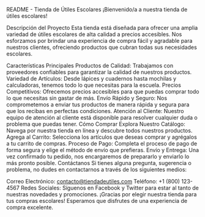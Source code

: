 README - Tienda de Útiles Escolares
¡Bienvenido/a a nuestra tienda de útiles escolares!

Descripción del Proyecto
Esta tienda está diseñada para ofrecer una amplia variedad de útiles escolares de alta calidad a precios accesibles. Nos esforzamos por brindar una experiencia de compra fácil y agradable para nuestros clientes, ofreciendo productos que cubran todas sus necesidades escolares.

Características Principales
Productos de Calidad: Trabajamos con proveedores confiables para garantizar la calidad de nuestros productos.
Variedad de Artículos: Desde lápices y cuadernos hasta mochilas y calculadoras, tenemos todo lo que necesitas para la escuela.
Precios Competitivos: Ofrecemos precios accesibles para que puedas comprar todo lo que necesitas sin gastar de más.
Envío Rápido y Seguro: Nos comprometemos a enviar tus productos de manera rápida y segura para que los recibas en perfectas condiciones.
Atención al Cliente: Nuestro equipo de atención al cliente está disponible para resolver cualquier duda o problema que puedas tener.
Cómo Comprar
Explora Nuestro Catálogo: Navega por nuestra tienda en línea y descubre todos nuestros productos.
Agrega al Carrito: Selecciona los artículos que deseas comprar y agrégalos a tu carrito de compras.
Proceso de Pago: Completa el proceso de pago de forma segura y elige el método de envío que prefieras.
Envío y Entrega: Una vez confirmado tu pedido, nos encargaremos de prepararlo y enviarlo lo más pronto posible.
Contáctanos
Si tienes alguna pregunta, sugerencia o problema, no dudes en contactarnos a través de los siguientes medios:

Correo Electrónico: contacto@tiendadeutiles.com
Teléfono: +1 (800) 123-4567
Redes Sociales: Síguenos en Facebook y Twitter para estar al tanto de nuestras novedades y promociones.
¡Gracias por elegir nuestra tienda para tus compras escolares! Esperamos que disfrutes de una experiencia de compra excelente.
